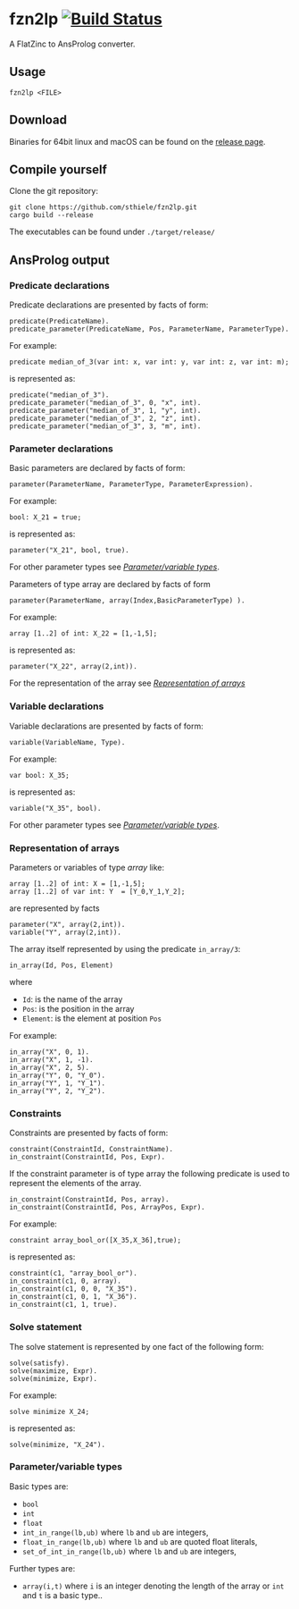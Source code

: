
# fzn2lp [![Build Status](https://github.com/sthiele/fzn2lp/workflows/CI%20Test/badge.svg)](https://github.com/sthiele/fzn2lp)

A FlatZinc to AnsProlog converter.

## Usage

    fzn2lp <FILE>

## Download

Binaries for 64bit linux and macOS can be found on the [release page](https://github.com/sthiele/fzn2lp/releases/latest).

## Compile yourself

Clone the git repository:

    git clone https://github.com/sthiele/fzn2lp.git
    cargo build --release

The executables can be found under `./target/release/`

## AnsProlog output

### Predicate declarations

Predicate declarations are presented by facts of form:

    predicate(PredicateName).
    predicate_parameter(PredicateName, Pos, ParameterName, ParameterType).

For example:

    predicate median_of_3(var int: x, var int: y, var int: z, var int: m);

is represented as:

    predicate("median_of_3").
    predicate_parameter("median_of_3", 0, "x", int).
    predicate_parameter("median_of_3", 1, "y", int).
    predicate_parameter("median_of_3", 2, "z", int).
    predicate_parameter("median_of_3", 3, "m", int).

### Parameter declarations

Basic parameters are declared by facts of form:

    parameter(ParameterName, ParameterType, ParameterExpression).

For example:

    bool: X_21 = true;

is represented as:

    parameter("X_21", bool, true).

For other parameter types see  [*Parameter/variable types*](#parametervariable-types).

Parameters of type array are declared by facts of form

    parameter(ParameterName, array(Index,BasicParameterType) ).

For example:

    array [1..2] of int: X_22 = [1,-1,5];

is represented as:

    parameter("X_22", array(2,int)).

For the representation of the array see [*Representation of arrays*](#representation-of-arrays)

### Variable declarations

Variable declarations are presented by facts of form:

    variable(VariableName, Type).

For example:

    var bool: X_35;

is represented as:

    variable("X_35", bool).

For other parameter types see [*Parameter/variable types*](#parametervariable-types).

### Representation of arrays

Parameters or variables of type *array* like:

    array [1..2] of int: X = [1,-1,5];
    array [1..2] of var int: Y  = [Y_0,Y_1,Y_2];

are represented by facts

    parameter("X", array(2,int)).
    variable("Y", array(2,int)).

The array itself represented by using the predicate `in_array/3`:

    in_array(Id, Pos, Element)

where

- `Id`: is the name of the array
- `Pos`: is the position in the array
- `Element`: is the element at position `Pos`

For example:

    in_array("X", 0, 1).
    in_array("X", 1, -1).
    in_array("X", 2, 5).
    in_array("Y", 0, "Y_0").
    in_array("Y", 1, "Y_1").
    in_array("Y", 2, "Y_2").

### Constraints

Constraints are presented by facts of form:

    constraint(ConstraintId, ConstraintName).
    in_constraint(ConstraintId, Pos, Expr).

If the constraint parameter is of type array the following predicate is used to represent the elements of the array.

    in_constraint(ConstraintId, Pos, array).
    in_constraint(ConstraintId, Pos, ArrayPos, Expr).

For example:

    constraint array_bool_or([X_35,X_36],true);

is represented as:

    constraint(c1, "array_bool_or").
    in_constraint(c1, 0, array).
    in_constraint(c1, 0, 0, "X_35").
    in_constraint(c1, 0, 1, "X_36").
    in_constraint(c1, 1, true).

### Solve statement

The solve statement is represented by one fact of the following form:

    solve(satisfy).
    solve(maximize, Expr).
    solve(minimize, Expr).

For example:

    solve minimize X_24;

is represented as:

    solve(minimize, "X_24").

### Parameter/variable types

Basic types are:

- `bool`
- `int`
- `float`
- `int_in_range(lb,ub)` where `lb` and `ub` are integers,
- `float_in_range(lb,ub)` where `lb` and `ub` are quoted float literals,
- `set_of_int_in_range(lb,ub)`  where `lb` and `ub` are integers,
<!-- - `set_of_int_in_set(set_id)` where set_id is the id of a set -->

Further types are:

- `array(i,t)`  where `i` is an integer denoting the length of the array or `int` and `t` is a basic type..

